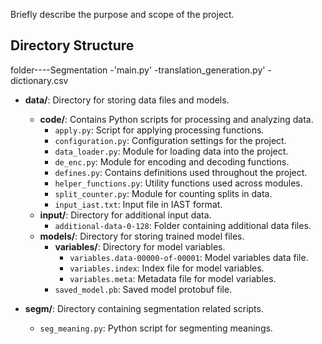 Briefly describe the purpose and scope of the project.

## Directory Structure

folder----Segmentation
-'main.py'
-translation_generation.py'
-dictionary.csv


- **data/**: Directory for storing data files and models.
  - **code/**: Contains Python scripts for processing and analyzing data.
    - `apply.py`: Script for applying processing functions.
    - `configuration.py`: Configuration settings for the project.
    - `data_loader.py`: Module for loading data into the project.
    - `de_enc.py`: Module for encoding and decoding functions.
    - `defines.py`: Contains definitions used throughout the project.
    - `helper_functions.py`: Utility functions used across modules.
    - `split_counter.py`: Module for counting splits in data.
    - `input_iast.txt`: Input file in IAST format.
  - **input/**: Directory for additional input data.
    - `additional-data-0-128`: Folder containing additional data files.
  - **models/**: Directory for storing trained model files.
    - **variables/**: Directory for model variables.
      - `variables.data-00000-of-00001`: Model variables data file.
      - `variables.index`: Index file for model variables.
      - `variables.meta`: Metadata file for model variables.
    - `saved_model.pb`: Saved model protobuf file.
    
- **segm/**: Directory containing segmentation related scripts.
  - `seg_meaning.py`: Python script for segmenting meanings.
